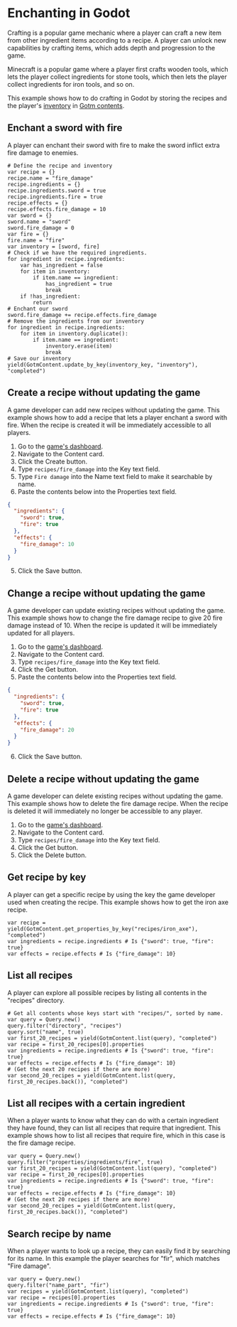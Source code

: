 # Enchanting in Godot

Crafting is a popular game mechanic where a player can craft a new item from other ingredient items according to a recipe. A player can unlock new capabilities by crafting items, which adds depth and progression to the game.

Minecraft is a popular game where a player first crafts wooden tools, which lets the player collect ingredients for stone tools, which then lets the player collect ingredients for iron tools, and so on.

This example shows how to do crafting in Godot by storing the recipes and the player's [inventory](./inventory.md) in [Gotm contents](/src/docs/content.md).

## Enchant a sword with fire

A player can enchant their sword with fire to make the sword inflict extra fire damage to enemies.

```gdscript
# Define the recipe and inventory
var recipe = {}
recipe.name = "fire_damage"
recipe.ingredients = {}
recipe.ingredients.sword = true
recipe.ingredients.fire = true
recipe.effects = {}
recipe.effects.fire_damage = 10
var sword = {}
sword.name = "sword"
sword.fire_damage = 0
var fire = {}
fire.name = "fire"
var inventory = [sword, fire]
# Check if we have the required ingredients.
for ingredient in recipe.ingredients:
    var has_ingredient = false
    for item in inventory:
        if item.name == ingredient:
            has_ingredient = true
            break
    if !has_ingredient:
        return
# Enchant our sword
sword.fire_damage += recipe.effects.fire_damage
# Remove the ingredients from our inventory
for ingredient in recipe.ingredients:
    for item in inventory.duplicate():
        if item.name == ingredient:
            inventory.erase(item)
            break
# Save our inventory
yield(GotmContent.update_by_key(inventory_key, "inventory"), "completed")
```

## Create a recipe without updating the game

A game developer can add new recipes without updating the game. This example shows how to add a recipe that lets a player enchant a sword with fire. When the recipe is created it will be immediately accessible to all players.

1. Go to the [game's dashboard](/dashboard/_/_?page=tools).
1. Navigate to the Content card.
1. Click the Create button.
1. Type `recipes/fire_damage` into the Key text field.
1. Type `Fire damage` into the Name text field to make it searchable by name.
1. Paste the contents below into the Properties text field.

```json
{
  "ingredients": {
    "sword": true,
    "fire": true
  },
  "effects": {
    "fire_damage": 10
  }
}
```

5. Click the Save button.

## Change a recipe without updating the game

A game developer can update existing recipes without updating the game. This example shows how to change the fire damage recipe to give 20 fire damage instead of 10. When the recipe is updated it will be immediately updated for all players.

1. Go to the [game's dashboard](/dashboard/_/_?page=tools).
1. Navigate to the Content card.
1. Type `recipes/fire_damage` into the Key text field.
1. Click the Get button.
1. Paste the contents below into the Properties text field.

```json
{
  "ingredients": {
    "sword": true,
    "fire": true
  },
  "effects": {
    "fire_damage": 20
  }
}
```

6. Click the Save button.

## Delete a recipe without updating the game

A game developer can delete existing recipes without updating the game. This example shows how to delete the fire damage recipe. When the recipe is deleted it will immediately no longer be accessible to any player.

1. Go to the [game's dashboard](/dashboard/_/_?page=tools).
1. Navigate to the Content card.
1. Type `recipes/fire_damage` into the Key text field.
1. Click the Get button.
1. Click the Delete button.

## Get recipe by key

A player can get a specific recipe by using the key the game developer used when creating the recipe. This example shows how to get the iron axe recipe.

```gdscript
var recipe = yield(GotmContent.get_properties_by_key("recipes/iron_axe"), "completed")
var ingredients = recipe.ingredients # Is {"sword": true, "fire": true}
var effects = recipe.effects # Is {"fire_damage": 10}
```

## List all recipes

A player can explore all possible recipes by listing all contents in the "recipes" directory.

```gdscript
# Get all contents whose keys start with "recipes/", sorted by name.
var query = Query.new()
query.filter("directory", "recipes")
query.sort("name", true)
var first_20_recipes = yield(GotmContent.list(query), "completed")
var recipe = first_20_recipes[0].properties
var ingredients = recipe.ingredients # Is {"sword": true, "fire": true}
var effects = recipe.effects # Is {"fire_damage": 10}
# (Get the next 20 recipes if there are more)
var second_20_recipes = yield(GotmContent.list(query, first_20_recipes.back()), "completed")
```

## List all recipes with a certain ingredient

When a player wants to know what they can do with a certain ingredient they have found, they can list all recipes that require that ingredient. This example shows how to list all recipes that require fire, which in this case is the fire damage recipe.

```gdscript
var query = Query.new()
query.filter("properties/ingredients/fire", true)
var first_20_recipes = yield(GotmContent.list(query), "completed")
var recipe = first_20_recipes[0].properties
var ingredients = recipe.ingredients # Is {"sword": true, "fire": true}
var effects = recipe.effects # Is {"fire_damage": 10}
# (Get the next 20 recipes if there are more)
var second_20_recipes = yield(GotmContent.list(query, first_20_recipes.back()), "completed")
```

## Search recipe by name

When a player wants to look up a recipe, they can easily find it by searching for its name. In this example the player searches for "fir", which matches "Fire damage".

```gdscript
var query = Query.new()
query.filter("name_part", "fir")
var recipes = yield(GotmContent.list(query), "completed")
var recipe = recipes[0].properties
var ingredients = recipe.ingredients # Is {"sword": true, "fire": true}
var effects = recipe.effects # Is {"fire_damage": 10}
```
